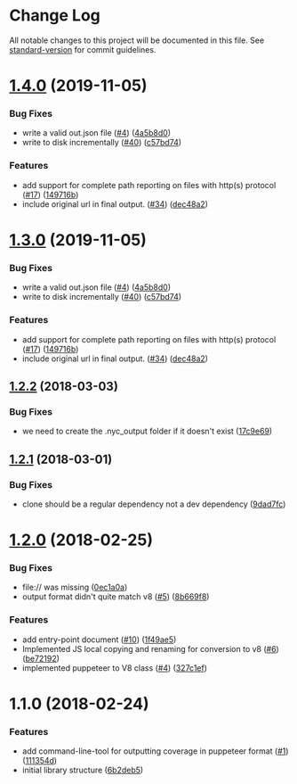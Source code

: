 # Change Log

All notable changes to this project will be documented in this file. See [standard-version](https://github.com/conventional-changelog/standard-version) for commit guidelines.

<a name="1.4.0"></a>
# [1.4.0](https://github.com/istanbuljs/puppeteer-to-istanbul/compare/v1.2.2...v1.4.0) (2019-11-05)


### Bug Fixes

* write a valid out.json file ([#4](https://github.com/istanbuljs/puppeteer-to-istanbul/issues/4)) ([4a5b8d0](https://github.com/istanbuljs/puppeteer-to-istanbul/commit/4a5b8d0))
* write to disk incrementally  ([#40](https://github.com/istanbuljs/puppeteer-to-istanbul/issues/40)) ([c57bd74](https://github.com/istanbuljs/puppeteer-to-istanbul/commit/c57bd74))


### Features

* add support for complete path reporting on files with http(s) protocol ([#17](https://github.com/istanbuljs/puppeteer-to-istanbul/issues/17)) ([149716b](https://github.com/istanbuljs/puppeteer-to-istanbul/commit/149716b))
* include original url in final output. ([#34](https://github.com/istanbuljs/puppeteer-to-istanbul/issues/34)) ([dec48a2](https://github.com/istanbuljs/puppeteer-to-istanbul/commit/dec48a2))



<a name="1.3.0"></a>
# [1.3.0](https://github.com/istanbuljs/puppeteer-to-istanbul/compare/v1.2.2...v1.3.0) (2019-11-05)


### Bug Fixes

* write a valid out.json file ([#4](https://github.com/istanbuljs/puppeteer-to-istanbul/issues/4)) ([4a5b8d0](https://github.com/istanbuljs/puppeteer-to-istanbul/commit/4a5b8d0))
* write to disk incrementally  ([#40](https://github.com/istanbuljs/puppeteer-to-istanbul/issues/40)) ([c57bd74](https://github.com/istanbuljs/puppeteer-to-istanbul/commit/c57bd74))


### Features

* add support for complete path reporting on files with http(s) protocol ([#17](https://github.com/istanbuljs/puppeteer-to-istanbul/issues/17)) ([149716b](https://github.com/istanbuljs/puppeteer-to-istanbul/commit/149716b))
* include original url in final output. ([#34](https://github.com/istanbuljs/puppeteer-to-istanbul/issues/34)) ([dec48a2](https://github.com/istanbuljs/puppeteer-to-istanbul/commit/dec48a2))



<a name="1.2.2"></a>
## [1.2.2](https://github.com/istanbuljs/puppeteer-to-istanbul/compare/v1.2.1...v1.2.2) (2018-03-03)


### Bug Fixes

* we need to create the .nyc_output folder if it doesn't exist ([17c9e69](https://github.com/istanbuljs/puppeteer-to-istanbul/commit/17c9e69))



<a name="1.2.1"></a>
## [1.2.1](https://github.com/istanbuljs/puppeteer-to-istanbul/compare/v1.2.0...v1.2.1) (2018-03-01)


### Bug Fixes

* clone should be a regular dependency not a dev dependency ([9dad7fc](https://github.com/istanbuljs/puppeteer-to-istanbul/commit/9dad7fc))



<a name="1.2.0"></a>
# [1.2.0](https://github.com/istanbuljs/puppeteer-to-istanbul/compare/v1.1.0...v1.2.0) (2018-02-25)


### Bug Fixes

* file:// was missing ([0ec1a0a](https://github.com/istanbuljs/puppeteer-to-istanbul/commit/0ec1a0a))
* output format didn't quite match v8 ([#5](https://github.com/istanbuljs/puppeteer-to-istanbul/issues/5)) ([8b669f8](https://github.com/istanbuljs/puppeteer-to-istanbul/commit/8b669f8))


### Features

* add entry-point document ([#10](https://github.com/istanbuljs/puppeteer-to-istanbul/issues/10)) ([1f49ae5](https://github.com/istanbuljs/puppeteer-to-istanbul/commit/1f49ae5))
* Implemented JS local copying and renaming for conversion to v8 ([#6](https://github.com/istanbuljs/puppeteer-to-istanbul/issues/6)) ([be72192](https://github.com/istanbuljs/puppeteer-to-istanbul/commit/be72192))
* implemented puppeteer to V8 class ([#4](https://github.com/istanbuljs/puppeteer-to-istanbul/issues/4)) ([327c1ef](https://github.com/istanbuljs/puppeteer-to-istanbul/commit/327c1ef))



<a name="1.1.0"></a>
# 1.1.0 (2018-02-24)


### Features

* add command-line-tool for outputting coverage in puppeteer format ([#1](https://github.com/istanbuljs/puppeteer-to-istanbul/issues/1)) ([111354d](https://github.com/istanbuljs/puppeteer-to-istanbul/commit/111354d))
* initial library structure ([6b2deb5](https://github.com/istanbuljs/puppeteer-to-istanbul/commit/6b2deb5))

